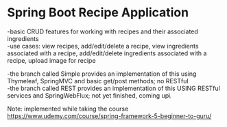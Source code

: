 # Spring Boot Recipe Application
-basic CRUD features for working with recipes and their associated ingredients\
-use cases: view recipes, add/edit/delete a recipe, view ingredients associated with a recipe, 
add/edit/delete ingredients associated with a recipe, upload image for recipe

-the branch called Simple provides an implementation of this using Thymeleaf, SpringMVC and basic get/post methods; no RESTful\
-the branch called REST provides an implementation of this USING RESTful services and SpringWebFlux; not yet finished, coming up\

Note: implemented while taking the course https://www.udemy.com/course/spring-framework-5-beginner-to-guru/
